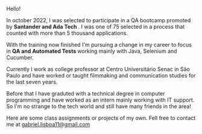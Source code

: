 Hello!

In october 2022, I was selected to participate in a QA bootcamp promoted by <b> Santander and Ada Tech </b>. I was one of 75 selected in a process that counted with more than 5 thousand applications. 

With the training now finished I'm pursuing a change in my career to focus in <b> QA and Automated Tests </b> working mainly with Java, Selenium and Cucumber. 

Currently I work as college professor at Centro Universitário Senac in São Paulo and have worked or taught filmmaking and communication studies for the last seven years.

Before that I have graduted with a technical degree in computer programming and have worked as an intern mainly working with IT support. So I'm no strange to the tech world and still have many friends in the area!

Here are some class assignments or projects of my own. Fell free to contact me at </b> gabriel.lisboa11@gmail.com </b>
